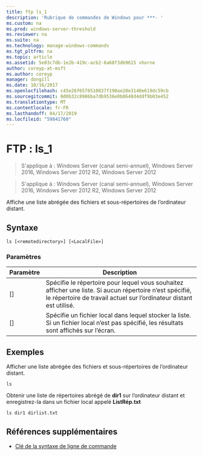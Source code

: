 ```yaml
---
title: ftp ls_1
description: 'Rubrique de commandes de Windows pour ***- '
ms.custom: na
ms.prod: windows-server-threshold
ms.reviewer: na
ms.suite: na
ms.technology: manage-windows-commands
ms.tgt_pltfrm: na
ms.topic: article
ms.assetid: 5e03c7db-1e2b-419c-acb2-8a68f3db9615 vhorne
author: coreyp-at-msft
ms.author: coreyp
manager: dongill
ms.date: 10/16/2017
ms.openlocfilehash: c45e26f6578510837f190ae20e3140e619dc59cb
ms.sourcegitcommit: 0d0b32c8986ba7db9536e0b8648d4ddf9b03e452
ms.translationtype: MT
ms.contentlocale: fr-FR
ms.lasthandoff: 04/17/2019
ms.locfileid: "59841760"
---
```

# <a name="ftp-ls1"></a>FTP : ls_1

>S'applique à : Windows Server (canal semi-annuel), Windows Server 2016, Windows Server 2012 R2, Windows Server 2012


>S'applique à : Windows Server (canal semi-annuel), Windows Server 2016, Windows Server 2012 R2, Windows Server 2012

Affiche une liste abrégée des fichiers et sous-répertoires de l’ordinateur distant.   
## <a name="syntax"></a>Syntaxe  
```  
ls [<remotedirectory>] [<LocalFile>]  
```  
### <a name="parameters"></a>Paramètres  
|Paramètre|Description|  
|-------|--------|  
|[<remotedirectory>]|Spécifie le répertoire pour lequel vous souhaitez afficher une liste. Si aucun répertoire n’est spécifié, le répertoire de travail actuel sur l’ordinateur distant est utilisé.|  
|[<LocalFile>]|Spécifie un fichier local dans lequel stocker la liste. Si un fichier local n’est pas spécifié, les résultats sont affichés sur l’écran.|  
## <a name="BKMK_Examples"></a>Exemples  
Afficher une liste abrégée des fichiers et sous-répertoires de l’ordinateur distant.  
```  
ls  
```  
Obtenir une liste de répertoires abrégé de **dir1** sur l’ordinateur distant et enregistrez-la dans un fichier local appelé **ListRép.txt**  
```  
ls dir1 dirlist.txt   
```  
## <a name="additional-references"></a>Références supplémentaires  
-   [Clé de la syntaxe de ligne de commande](command-line-syntax-key.md)  
